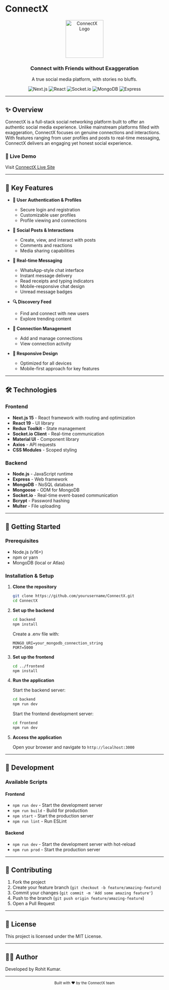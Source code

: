 # ConnectX

<div align="center">
  <img src="public/logo.ico" alt="ConnectX Logo" width="120" />
  <h3>Connect with Friends without Exaggeration</h3>
  <p>A true social media platform, with stories no bluffs.</p>

  ![Next.js](https://img.shields.io/badge/Next.js-15.1.5-black?style=for-the-badge&logo=next.js)
  ![React](https://img.shields.io/badge/React-19.0.0-61DAFB?style=for-the-badge&logo=react)
  ![Socket.io](https://img.shields.io/badge/Socket.io-4.8.1-white?style=for-the-badge&logo=socket.io)
  ![MongoDB](https://img.shields.io/badge/MongoDB-Latest-47A248?style=for-the-badge&logo=mongodb)
  ![Express](https://img.shields.io/badge/Express-4.21.2-lightgrey?style=for-the-badge&logo=express)
</div>

---

## ✨ Overview

ConnectX is a full-stack social networking platform built to offer an authentic social media experience. Unlike mainstream platforms filled with exaggeration, ConnectX focuses on genuine connections and interactions. With features ranging from user profiles and posts to real-time messaging, ConnectX delivers an engaging yet honest social experience.

### 🚀 Live Demo

Visit [ConnectX Live Site](https://connect-x-ebon.vercel.app/)

---

## 🌟 Key Features

- **📱 User Authentication & Profiles**
  - Secure login and registration
  - Customizable user profiles
  - Profile viewing and connections

- **🔄 Social Posts & Interactions**
  - Create, view, and interact with posts
  - Comments and reactions
  - Media sharing capabilities

- **💬 Real-time Messaging**
  - WhatsApp-style chat interface
  - Instant message delivery
  - Read receipts and typing indicators
  - Mobile-responsive chat design
  - Unread message badges

- **🔍 Discovery Feed**
  - Find and connect with new users
  - Explore trending content

- **👥 Connection Management**
  - Add and manage connections
  - View connection activity

- **📱 Responsive Design**
  - Optimized for all devices
  - Mobile-first approach for key features

---

## 🛠️ Technologies

### Frontend
- **Next.js 15** - React framework with routing and optimization
- **React 19** - UI library
- **Redux Toolkit** - State management
- **Socket.io Client** - Real-time communication
- **Material UI** - Component library
- **Axios** - API requests
- **CSS Modules** - Scoped styling

### Backend
- **Node.js** - JavaScript runtime
- **Express** - Web framework
- **MongoDB** - NoSQL database
- **Mongoose** - ODM for MongoDB
- **Socket.io** - Real-time event-based communication
- **Bcrypt** - Password hashing
- **Multer** - File uploading

---

## 🚀 Getting Started

### Prerequisites
- Node.js (v16+)
- npm or yarn
- MongoDB (local or Atlas)

### Installation & Setup

1. **Clone the repository**
   ```bash
   git clone https://github.com/yourusername/ConnectX.git
   cd ConnectX
   ```

2. **Set up the backend**
   ```bash
   cd backend
   npm install
   ```
   Create a .env file with:
   ```
   MONGO_URI=your_mongodb_connection_string
   PORT=5000
   ```

3. **Set up the frontend**
   ```bash
   cd ../frontend
   npm install
   ```

4. **Run the application**
   
   Start the backend server:
   ```bash
   cd backend
   npm run dev
   ```
   
   Start the frontend development server:
   ```bash
   cd frontend
   npm run dev
   ```

5. **Access the application**
   
   Open your browser and navigate to `http://localhost:3000`

---

## 🔧 Development

### Available Scripts

#### Frontend
- `npm run dev` - Start the development server
- `npm run build` - Build for production
- `npm start` - Start the production server
- `npm run lint` - Run ESLint

#### Backend
- `npm run dev` - Start the development server with hot-reload
- `npm run prod` - Start the production server

---

## 🤝 Contributing

1. Fork the project
2. Create your feature branch (`git checkout -b feature/amazing-feature`)
3. Commit your changes (`git commit -m 'Add some amazing feature'`)
4. Push to the branch (`git push origin feature/amazing-feature`)
5. Open a Pull Request

---

## 📄 License

This project is licensed under the MIT License.

---

## 👨‍💻 Author

Developed by Rohit Kumar.

---

<div align="center">
  <sub>Built with ❤️ by the ConnectX team</sub>
</div>